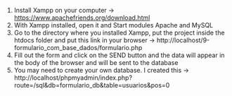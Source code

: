 1. Install Xampp on your computer -> https://www.apachefriends.org/download.html
2. With Xampp installed, open it and Start modules Apache and MySQL
3. Go to the directory where you installed Xampp, put the project inside the htdocs folder and put this link
in your browser -> http://localhost/9-formulario_com_base_dados/formulario.php
4. Fill out the form and click on the SEND button and the data will appear in the body of the browser and will be sent to the database
5. You may need to create your own database. I created this -> http://localhost/phpmyadmin/index.php?route=/sql&db=formulario_db&table=usuarios&pos=0
